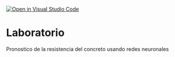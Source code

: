 [![Open in Visual Studio Code](https://classroom.github.com/assets/open-in-vscode-c66648af7eb3fe8bc4f294546bfd86ef473780cde1dea487d3c4ff354943c9ae.svg)](https://classroom.github.com/online_ide?assignment_repo_id=9464829&assignment_repo_type=AssignmentRepo)
# Laboratorio
Pronostico de la resistencia del concreto usando redes neuronales
